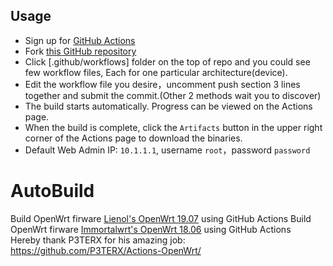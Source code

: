 

## Usage

- Sign up for [GitHub Actions](https://docs.github.com/en/actions)
- Fork [this GitHub repository](https://github.com/sidpixel/myrouter)
- Click [.github/workflows] folder on the top of repo and you could see few workflow files, Each for one particular architecture(device).
- Edit the workflow file you desire，uncomment push section 3 lines together and submit the commit.(Other 2 methods wait you to discover)
- The build starts automatically. Progress can be viewed on the Actions page.
- When the build is complete, click the `Artifacts` button in the upper right corner of the Actions page to download the binaries.
- Default Web Admin IP: `10.1.1.1`, username `root`，password `password`




# AutoBuild

Build OpenWrt firware [Lienol's OpenWrt 19.07](https://github.com/Lienol/openwrt) using GitHub Actions
Build OpenWrt firware [Immortalwrt's OpenWrt 18.06](https://github.com/immortalwrt/immortalwrt) using GitHub Actions  
Hereby thank P3TERX for his amazing job: https://github.com/P3TERX/Actions-OpenWrt/


